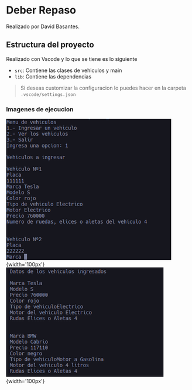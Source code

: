 # Deber Repaso

Realizado por David Basantes.

## Estructura del proyecto

Realizado con Vscode y lo que se tiene es lo siguiente

- `src`: Contiene las clases de vehiculos y main
- `lib`: Contiene las dependencias

> Si deseas customizar la configuracion lo puedes hacer en la carpeta `.vscode/settings.json`

### Imagenes de ejecucion

![Pedido de datos](img/Pedido_de_datos.png){width='100px'}
![Presentacion de datos](img/Presentacion_de_datos.png){width='100px'}

